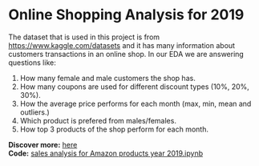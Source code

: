 # Online Shopping Analysis for 2019

The dataset that is used in this project is from https://www.kaggle.com/datasets and it has many information about customers transactions in an online shop.
In our EDA we are answering questions like:
1. How many female and male customers the shop has.
2. How many coupons are used for different discount types (10%, 20%, 30%).
3. How the average price performs for each month (max, min, mean and outliers.)
4. Which product is prefered from males/females.
5. How top 3 products of the shop perform for each month.

**Discover more:** [here](https://grigoriaangelou.github.io/........) <br>
**Code:** [sales analysis for Amazon products year 2019.ipynb](https://github.com/GrigoriaAngelou/Online-Shopping-Analysis-for-2019/blob/8ffb99dc835bc3044f91c487fb76b3dc9177bb99/online-shopping-eda-for-beginners.ipynb)
